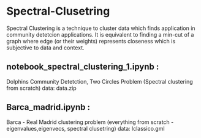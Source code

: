 # Spectral-Clusetring
Spectral Clustering is a technique to cluster data which finds application in community detetcion applications. It is equivalent to finding a min-cut of a graph where edge (or their weights) represents closeness which is subjective to data and context.
## notebook_spectral_clustering_1.ipynb : 
Dolphins Community Detetction, Two Circles Problem (Spectral clustering from scratch)
data: data.zip
## Barca_madrid.ipynb : 
Barca - Real Madrid clustering problem (everything from scratch - eigenvalues,eigenvecs, spectral clusetring)
data: lclassico.gml
